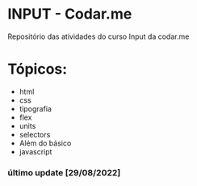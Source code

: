 # INPUT - Codar.me

Repositório das atividades do curso Input da codar.me

# Tópicos: 
- html
- css
- tipografia
- flex
- units
- selectors
- Além do básico
- javascript

### último update [29/08/2022]
